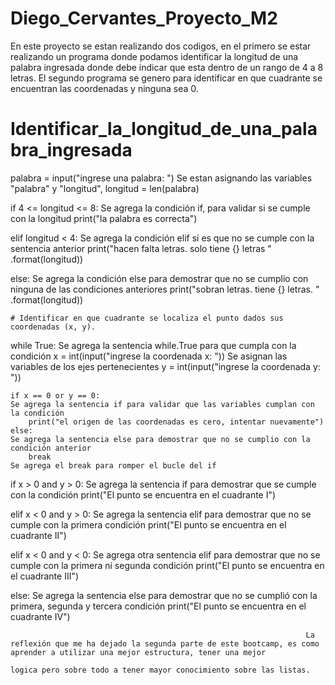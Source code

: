 # Diego_Cervantes_Proyecto_M2
En este proyecto se estan realizando dos codigos, en el primero se estar realizando un programa donde podamos identificar la longitud de una palabra ingresada donde debe indicar que esta dentro de un rango de 4 a 8 letras. El segundo programa se genero para identificar en que cuadrante se encuentran las coordenadas y ninguna sea 0.


# Identificar_la_longitud_de_una_palabra_ingresada


palabra = input("ingrese una palabra: ")                                                           Se estan asignando las variables "palabra" y "longitud",
longitud = len(palabra)

if 4 <= longitud <= 8:                                                                             Se agrega la condición if, para validar si se cumple con la longitud
    print("la palabra es correcta")

elif longitud < 4:                                                                                 Se agrega la condición elif si es que no se cumple con la sentencia anterior
    print("hacen falta letras. solo tiene {} letras " .format(longitud))

else:                                                                                              Se agrega la condición else para demostrar que no se cumplio con ninguna de las condiciones anteriores
    print("sobran letras. tiene {} letras. " .format(longitud))




    # Identificar en que cuadrante se localiza el punto dados sus coordenadas (x, y).

while True:                                                                                Se agrega la sentencia while.True para que cumpla con la condición
    x = int(input("ingrese la coordenada x: "))                                            Se asignan las variables de los ejes pertenecientes
    y = int(input("ingrese la coordenada y: "))

    if x == 0 or y == 0:                                                                  Se agrega la sentencia if para validar que las variables cumplan con la condición
        print("el origen de las coordenadas es cero, intentar nuevamente")
    else:                                                                                 Se agrega la sentencia else para demostrar que no se cumplio con la condición anterior
        break                                                                             Se agrega el break para romper el bucle del if


if x > 0 and y > 0:                                                                       Se agrega la sentencia if para demostrar que se cumple con la condición
    print("El punto se encuentra en el cuadrante I")

elif x < 0 and y > 0:                                                                     Se agrega la sentencia elif para demostrar que no se cumple con la primera condición
    print("El punto se encuentra en el cuadrante II")

elif x < 0 and y < 0:                                                                     Se agrega otra sentencia elif para demostrar que no se cumple con la primera ni segunda condición
    print("El punto se encuentra en el cuadrante III")

else:                                                                                     Se agrega la sentencia else para demostrar que no se cumplió con la primera, segunda y tercera condición
    print("El punto se encuentra en el cuadrante IV")



                                                                      La reflexión que me ha dejado la segunda parte de este bootcamp, es como aprender a utilizar una mejor estructura, tener una mejor 
                                                                      logica pero sobre todo a tener mayor conocimiento sobre las listas.
